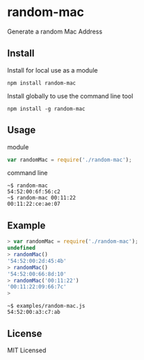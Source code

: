 random-mac
==========

Generate a random Mac Address

Install
-------

Install for local use as a module

    npm install random-mac

Install globally to use the command line tool

    npm install -g random-mac

Usage
-----

module

``` js
var randomMac = require('./random-mac');
```

command line

    ~$ random-mac
    54:52:00:6f:56:c2
    ~$ random-mac 00:11:22
    00:11:22:ce:ae:07

Example
-------

``` js
> var randomMac = require('./random-mac');
undefined
> randomMac()
'54:52:00:2d:45:4b'
> randomMac()
'54:52:00:66:8d:10'
> randomMac('00:11:22')
'00:11:22:09:66:7c'
>
```

    ~$ examples/random-mac.js
    54:52:00:a3:c7:ab

License
-------

MIT Licensed

